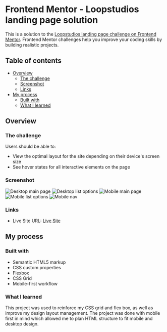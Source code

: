 # Frontend Mentor - Loopstudios landing page solution

This is a solution to the [Loopstudios landing page challenge on Frontend Mentor](https://www.frontendmentor.io/challenges/loopstudios-landing-page-N88J5Onjw). Frontend Mentor challenges help you improve your coding skills by building realistic projects. 

## Table of contents

- [Overview](#overview)
  - [The challenge](#the-challenge)
  - [Screenshot](#screenshot)
  - [Links](#links)
- [My process](#my-process)
  - [Built with](#built-with)
  - [What I learned](#what-i-learned)



## Overview

### The challenge

Users should be able to:

- View the optimal layout for the site depending on their device's screen size
- See hover states for all interactive elements on the page

### Screenshot

![Desktop main page](./screenshots/loopstudio.png)
![Desktop list options](./screenshots/desktop_list_loopstudio.png)
![Mobile main page](./screenshots/mobile_loopstudio.png)
![Mobile list options](./screenshots/mobile_list_loopstudio.png)
![Mobile nav](./screenshots/mobile_nav_loopstudio.png)


### Links

- Live Site URL: [Live Site](https://julius-sol.github.io/loopstudios-landing-page/)

## My process

### Built with

- Semantic HTML5 markup
- CSS custom properties
- Flexbox
- CSS Grid
- Mobile-first workflow

### What I learned

This project was used to reinforce my CSS grid and flex box, as well as improve my design layout management. The project was done with mobile first in mind which allowed me to plan HTML structure to fit mobile and desktop design.



